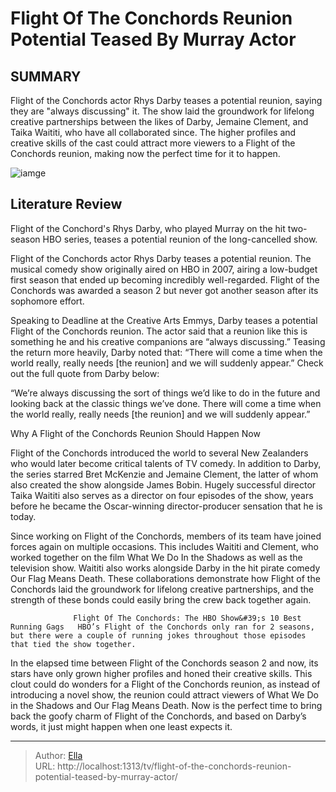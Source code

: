 # Flight Of The Conchords Reunion Potential Teased By Murray Actor


## SUMMARY 



  Flight of the Conchords actor Rhys Darby teases a potential reunion, saying they are &#34;always discussing&#34; it.   The show laid the groundwork for lifelong creative partnerships between the likes of Darby, Jemaine Clement, and Taika Waititi, who have all collaborated since.   The higher profiles and creative skills of the cast could attract more viewers to a Flight of the Conchords reunion, making now the perfect time for it to happen.  

![iamge](https://static1.srcdn.com/wordpress/wp-content/uploads/2024/01/jemaine-clement-and-brett-mckenziue-standing-side-by-side-with-guitars-in-flight-of-the-conchords.jpg)

## Literature Review
Flight of the Conchord&#39;s Rhys Darby, who played Murray on the hit two-season HBO series, teases a potential reunion of the long-cancelled show. 




Flight of the Conchords actor Rhys Darby teases a potential reunion. The musical comedy show originally aired on HBO in 2007, airing a low-budget first season that ended up becoming incredibly well-regarded. Flight of the Conchords was awarded a season 2 but never got another season after its sophomore effort.




Speaking to Deadline at the Creative Arts Emmys, Darby teases a potential Flight of the Conchords reunion. The actor said that a reunion like this is something he and his creative companions are “always discussing.” Teasing the return more heavily, Darby noted that: “There will come a time when the world really, really needs [the reunion] and we will suddenly appear.” Check out the full quote from Darby below:


“We’re always discussing the sort of things we’d like to do in the future and looking back at the classic things we’ve done. There will come a time when the world really, really needs [the reunion] and we will suddenly appear.”



 Why A Flight of the Conchords Reunion Should Happen Now 
         

Flight of the Conchords introduced the world to several New Zealanders who would later become critical talents of TV comedy. In addition to Darby, the series starred Bret McKenzie and Jemaine Clement, the latter of whom also created the show alongside James Bobin. Hugely successful director Taika Waititi also serves as a director on four episodes of the show, years before he became the Oscar-winning director-producer sensation that he is today.




Since working on Flight of the Conchords, members of its team have joined forces again on multiple occasions. This includes Waititi and Clement, who worked together on the film What We Do In the Shadows as well as the television show. Waititi also works alongside Darby in the hit pirate comedy Our Flag Means Death. These collaborations demonstrate how Flight of the Conchords laid the groundwork for lifelong creative partnerships, and the strength of these bonds could easily bring the crew back together again.

                  Flight Of The Conchords: The HBO Show&#39;s 10 Best Running Gags   HBO’s Flight of the Conchords only ran for 2 seasons, but there were a couple of running jokes throughout those episodes that tied the show together.    

In the elapsed time between Flight of the Conchords season 2 and now, its stars have only grown higher profiles and honed their creative skills. This clout could do wonders for a Flight of the Conchords reunion, as instead of introducing a novel show, the reunion could attract viewers of What We Do in the Shadows  and Our Flag Means Death. Now is the perfect time to bring back the goofy charm of Flight of the Conchords, and based on Darby’s words, it just might happen when one least expects it.






---

> Author: [Ella](https://instagram.hk.cn/)  
> URL: http://localhost:1313/tv/flight-of-the-conchords-reunion-potential-teased-by-murray-actor/  

